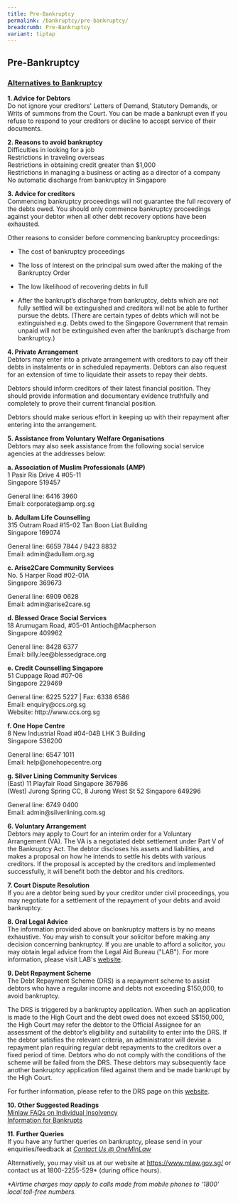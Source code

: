 ```yaml
---
title: Pre-Bankruptcy
permalink: /bankruptcy/pre-bankruptcy/
breadcrumb: Pre-Bankruptcy
variant: tiptap
---
```

<h2>Pre-Bankruptcy</h2>
<h3><u>Alternatives to Bankruptcy</u></h3>
<p><strong>1. Advice for Debtors </strong>
<br>Do not ignore your creditors' Letters of Demand, Statutory Demands, or
Writs of summons from the Court. You can be made a bankrupt even if you
refuse to respond to your creditors or decline to accept service of their
documents.
<br>
</p>
<p><strong>2. Reasons to avoid bankruptcy </strong>
<br>Difficulties in looking for a job
<br>Restrictions in traveling overseas
<br>Restrictions in obtaining credit greater than $1,000
<br>Restrictions in managing a business or acting as a director of a company
<br>No automatic discharge from bankruptcy in Singapore
<br>
</p>
<p><strong>3. Advice for creditors </strong>
<br>Commencing bankruptcy proceedings will not guarantee the full recovery
of the debts owed. You should only commence bankruptcy proceedings against
your debtor when all other debt recovery options have been exhausted.
<br>
</p>
<p>Other reasons to consider before commencing bankruptcy proceedings:
<br>
</p>
<ul data-tight="true" class="tight">
<li>
<p>The cost of bankruptcy proceedings</p>
</li>
<li>
<p>The loss of interest on the principal sum owed after the making of the
Bankruptcy Order</p>
</li>
<li>
<p>The low likelihood of recovering debts in full</p>
</li>
<li>
<p>After the bankrupt’s discharge from bankruptcy, debts which are not fully
settled will be extinguished and creditors will not be able to further
pursue the debts. (There are certain types of debts which will not be extinguished
e.g. Debts owed to the Singapore Government that remain unpaid will not
be extinguished even after the bankrupt’s discharge from bankruptcy.)
<br>
</p>
</li>
</ul>
<p><strong>4. Private Arrangement </strong>
<br>Debtors may enter into a private arrangement with creditors to pay off
their debts in instalments or in scheduled repayments. Debtors can also
request for an extension of time to liquidate their assets to repay their
debts.
<br>
</p>
<p>Debtors should inform creditors of their latest financial position. They
should provide information and documentary evidence truthfully and completely
to prove their current financial position.
<br>
</p>
<p>Debtors should make serious effort in keeping up with their repayment
after entering into the arrangement.
<br>
</p>
<p><strong>5. Assistance from Voluntary Welfare Organisations </strong>
<br>Debtors may also seek assistance from the following social service agencies
at the addresses below:
<br>
</p>
<p><strong>a. Association of Muslim Professionals (AMP)</strong> 
<br>1 Pasir Ris Drive 4 #05-11
<br>Singapore 519457
<br>
</p>
<p>General line: 6416 3960
<br>Email: corporate@amp.org.sg
<br>
</p>
<p><strong>b. Adullam Life Counselling</strong> 
<br>315 Outram Road #15-02 Tan Boon Liat Building
<br>Singapore 169074
<br>
</p>
<p>General line: 6659 7844 / 9423 8832
<br>Email: admin@adullam.org.sg
<br>
</p>
<p><strong>c. Arise2Care Community Services</strong> 
<br>No. 5 Harper Road #02-01A
<br>Singapore 369673
<br>
</p>
<p>General line: 6909 0628
<br>Email: admin@arise2care.sg
<br>
</p>
<p><strong>d. Blessed Grace Social Services</strong> 
<br>18 Arumugam Road, #05-01 Antioch@Macpherson
<br>Singapore 409962
<br>
</p>
<p>General line: 8428 6377
<br>Email: billy.lee@blessedgrace.org
<br>
</p>
<p><strong>e. Credit Counselling Singapore</strong> 
<br>51 Cuppage Road #07-06
<br>Singapore 229469
<br>
</p>
<p>General line: 6225 5227 | Fax: 6338 6586
<br>Email: enquiry@ccs.org.sg
<br>Website: http://www.ccs.org.sg
<br>
</p>
<p><strong>f. One Hope Centre</strong> 
<br>8 New Industrial Road #04-04B LHK 3 Building
<br>Singapore 536200
<br>
</p>
<p>General line: 6547 1011
<br>Email: help@onehopecentre.org
<br>
</p>
<p><strong>g. Silver Lining Community Services</strong> 
<br>(East) 11 Playfair Road Singapore 367986
<br>(West) Jurong Spring CC, 8 Jurong West St 52 Singapore 649296
<br>
</p>
<p>General line: 6749 0400
<br>Email: admin@silverlining.com.sg
<br>
</p>
<p><strong>6. Voluntary Arrangement </strong>
<br>Debtors may apply to Court for an interim order for a Voluntary Arrangement
(VA). The VA is a negotiated debt settlement under Part V of the Bankruptcy
Act. The debtor discloses his assets and liabilities, and makes a proposal
on how he intends to settle his debts with various creditors. If the proposal
is accepted by the creditors and implemented successfully, it will benefit
both the debtor and his creditors.
<br>
</p>
<p><strong>7. Court Dispute Resolution </strong>
<br>If you are a debtor being sued by your creditor under civil proceedings,
you may negotiate for a settlement of the repayment of your debts and avoid
bankruptcy.
<br>
</p>
<p><strong>8. Oral Legal Advice </strong>
<br>The information provided above on bankruptcy matters is by no means exhaustive.
You may wish to consult your solicitor before making any decision concerning
bankruptcy. If you are unable to afford a solicitor, you may obtain legal
advice from the Legal Aid Bureau ("LAB"). For more information, please
visit LAB's <a href="https://lab.mlaw.gov.sg/" rel="noopener noreferrer nofollow" target="_blank">website</a>.
<br>
</p>
<p><strong>9. Debt Repayment Scheme </strong>
<br>The Debt Repayment Scheme (DRS) is a repayment scheme to assist debtors
who have a regular income and debts not exceeding $150,000, to avoid bankruptcy.
<br>
</p>
<p>The DRS is triggered by a bankruptcy application. When such an application
is made to the High Court and the debt owed does not exceed S$150,000,
the High Court may refer the debtor to the Official Assignee for an assessment
of the debtor’s eligibility and suitability to enter into the DRS. If the
debtor satisfies the relevant criteria, an administrator will devise a
repayment plan requiring regular debt repayments to the creditors over
a fixed period of time. Debtors who do not comply with the conditions of
the scheme will be failed from the DRS. These debtors may subsequently
face another bankruptcy application filed against them and be made bankrupt
by the High Court.
<br>
</p>
<p>For further information, please refer to the DRS page on this <a href="/debt-repayment-scheme/about-debt-repayment-scheme/" rel="noopener noreferrer nofollow" target="_blank">website</a>.
<br>
</p>
<p><strong>10. Other Suggested Readings </strong>
<br><a href="https://console-flex-api.ap.sabio.cloud/faq/index.aspx?p=64759355" rel="noopener noreferrer nofollow" target="_blank">Minlaw FAQs on Individual Insolvency</a> 
<br><a href="/bankruptcy/information-for-bankrupts/" rel="noopener noreferrer nofollow" target="_blank">Information for Bankrupts</a> 
<br>
</p>
<p><strong>11. Further Queries </strong>
<br>If you have any further queries on bankruptcy, please send in your enquiries/feedback
at <em><a href="https://go.gov.sg/contactminlaw" rel="noopener noreferrer nofollow" target="_blank">Contact Us @ OneMinLaw</a></em> 
<br>
</p>
<p>Alternatively, you may visit us at our website at <a href="https://www.mlaw.gov.sg/" rel="noopener noreferrer nofollow" target="_blank">https://www.mlaw.gov.sg/</a> or contact
us at 1800-2255-529* (during office hours).</p>
<p><em>*Airtime charges may apply to calls made from mobile phones to ‘1800’ local toll-free numbers.</em>
</p>